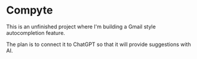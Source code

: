 # Compyte

This is an unfinished project where I'm building a Gmail style autocompletion feature.

The plan is to connect it to ChatGPT so that it will provide suggestions with AI.
